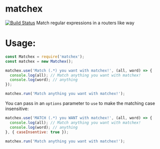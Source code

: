 # matchex
[![Build Status](https://travis-ci.org/hillmanov/matchex.svg?branch=master)](https://travis-ci.org/hillmanov/matchex)
Match regular expressions in a routers like way

# Usage: 
```javascript
const Matchex = require('matchex');
const matchex = new Matchex();

matchex.use('Match (.*) you want with matchex!', (all, word) => {
  console.log(all); // Match anything you want with matchex!
  console.log(word); // anything
});

matchex.run('Match anything you want with matchex!');
```

You can pass in an `options` parameter to `use` to make the matching case insensitive:

```javascript
matchex.use('MATCH (.*) you WANT with matchex!', (all, word) => {
  console.log(all); // Match anything you want with matchex!
  console.log(word); // anything
}, { caseInsentive: true });

matchex.run('Match anything you want with matchex!');
```


